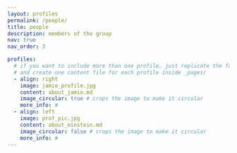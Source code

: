 ```yaml
---
layout: profiles
permalink: /people/
title: people
description: members of the group
nav: true
nav_order: 3

profiles:
  # if you want to include more than one profile, just replicate the following block
  # and create one content file for each profile inside _pages/
  - align: right
    image: jamie_profile.jpg
    content: about_jamie.md
    image_circular: true # crops the image to make it circular
    more_info: #
  - align: left
    image: prof_pic.jpg
    content: about_einstein.md
    image_circular: false # crops the image to make it circular
    more_info: #
---
```

